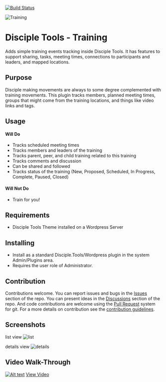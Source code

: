 [![Build Status](https://travis-ci.com/DiscipleTools/disciple-tools-training.svg?branch=master)](https://travis-ci.com/DiscipleTools/disciple-tools-training)

![Training](https://raw.githubusercontent.com/DiscipleTools/disciple-tools-training/master/training-banner.png)
# Disciple Tools - Training

Adds simple training events tracking inside Disciple Tools. It has features to support 
sharing, tasks, meeting times, connections to participants and leaders, and mapped 
locations.

## Purpose

Disciple making movements are always to some degree complemented with training movements.
This plugin tracks members, planned meeting times, groups that might come from the training
locations, and things like video links and tags. 

## Usage

#### Will Do

- Tracks scheduled meeting times
- Tracks members and leaders of the training
- Tracks parent, peer, and child training related to this training
- Tracks comments and discussion
- Can be shared and followed
- Tracks status of the training (New, Proposed, Scheduled, In Progress, Complete, Paused, Closed)

#### Will Not Do

- Train for you!

## Requirements

- Disciple Tools Theme installed on a Wordpress Server

## Installing

- Install as a standard Disciple.Tools/Wordpress plugin in the system Admin/Plugins area.
- Requires the user role of Administrator.

## Contribution

Contributions welcome. You can report issues and bugs in the
[Issues](https://github.com/DiscipleTools/disciple-tools-training/issues) section of the repo. You can present ideas
in the [Discussions](https://github.com/DiscipleTools/disciple-tools-training/discussions) section of the repo. And
code contributions are welcome using the [Pull Request](https://github.com/DiscipleTools/disciple-tools-training/pulls)
system for git. For a more details on contribution see the
[contribution guidelines](https://github.com/DiscipleTools/disciple-tools-training/blob/master/CONTRIBUTING.md).


## Screenshots

list view
![list](https://raw.githubusercontent.com/DiscipleTools/disciple-tools-training/master/documentation/list-screen.png)

details view
![details](https://raw.githubusercontent.com/DiscipleTools/disciple-tools-training/master/documentation/details-screen.png)

## Video Walk-Through
[![Alt text](https://img.youtube.com/vi/d3lzo8mHxyQ/maxresdefault.jpg)](https://www.youtube.com/watch?v=d3lzo8mHxyQ)
[View Video](https://www.youtube.com/watch?v=d3lzo8mHxyQ)

